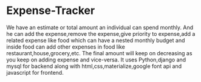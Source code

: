 # Expense-Tracker



We have an estimate or total amount an individual can spend monthly.
And he can add the expense,remove the expense,give priority to expense,add a related expense like food which can have a nested monthly budget and inside food can add other expenses in food like restaurant,house,grocery,etc.
The final amount will keep on decreasing as you keep on adding expense and vice-versa.
It uses Python,django and mysql for backend along with html,css,materialize,google font api and javascript for frontend.
